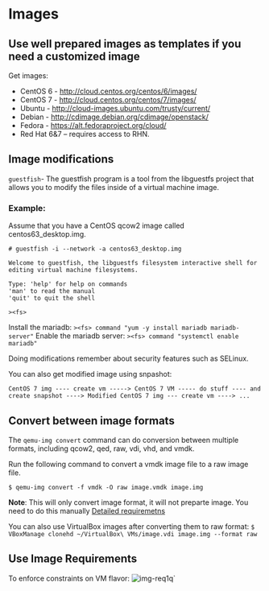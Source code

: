 # Images
## Use well prepared images as templates if you need a customized image
Get images:

- CentOS 6 - http://cloud.centos.org/centos/6/images/
- CentOS 7 - http://cloud.centos.org/centos/7/images/
- Ubuntu - http://cloud-images.ubuntu.com/trusty/current/
- Debian - http://cdimage.debian.org/cdimage/openstack/
- Fedora - https://alt.fedoraproject.org/cloud/
- Red Hat 6&7 – requires access to RHN.

## Image modifications
```guestfish```- The guestfish program is a tool from the libguestfs project that allows you to modify the files inside of a virtual machine image.
### Example:

Assume that you have a CentOS qcow2 image called centos63_desktop.img.
```
# guestfish -i --network -a centos63_desktop.img

Welcome to guestfish, the libguestfs filesystem interactive shell for
editing virtual machine filesystems.

Type: 'help' for help on commands
'man' to read the manual
'quit' to quit the shell

><fs>
```
Install the mariadb:
```><fs> command "yum -y install mariadb mariadb-server"```
Enable the mariadb server:
```><fs> command "systemctl enable mariadb"```

Doing modifications remember about security features such as SELinux.

You can also get modified image using snpashot:

```CentOS 7 img ---- create vm -----> CentOS 7 VM ----- do stuff ---- and create snapshot ----> Modified CentOS 7 img --- create vm ----> ...```

## Convert between image formats
The ```qemu-img convert``` command can do conversion between multiple formats, including qcow2, qed, raw, vdi, vhd, and vmdk.

Run the following command to convert a vmdk image file to a raw image file.
```
$ qemu-img convert -f vmdk -O raw image.vmdk image.img
```

**Note**: This will only convert image format, it will not preparte image. You need to do this manually [Detailed requiremetns](https://docs.openstack.org/image-guide/openstack-images.html)

You can also use VirtualBox images after converting them to raw format:
```$ VBoxManage clonehd ~/VirtualBox\ VMs/image.vdi image.img --format raw```

## Use Image Requirements
To enforce constraints on VM flavor:
![img-req1q](./img-req.png)`



